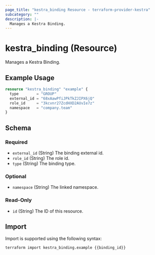 ```yaml
---
page_title: "kestra_binding Resource - terraform-provider-kestra"
subcategory: ""
description: |-
  Manages a Kestra Binding.
---
```


# kestra_binding (Resource)

Manages a Kestra Binding.

## Example Usage

```terraform
resource "kestra_binding" "example" {
  type        = "GROUP"
  external_id = "68xAawPfiJPkTkZJIPX6jQ"
  role_id     = "3kcvnr27ZcdHXD2AUvIe7z"
  namespace   = "company.team"
}
```

## Schema

### Required

- `external_id` (String) The binding external id.
- `role_id` (String) The role id.
- `type` (String) The binding type.

### Optional

- `namespace` (String) The linked namespace.

### Read-Only

- `id` (String) The ID of this resource.

## Import

Import is supported using the following syntax:

```shell
terraform import kestra_binding.example {{binding_id}}
```
